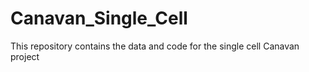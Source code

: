 # Canavan_Single_Cell
This repository contains the data and code for the single cell Canavan project
